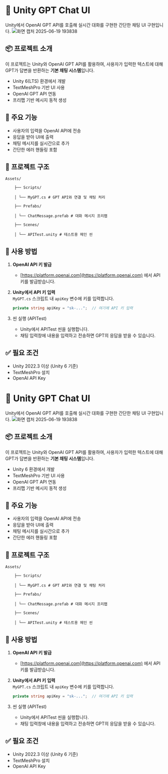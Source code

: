# 💬 Unity GPT Chat UI

Unity에서 OpenAI GPT API를 호출해 실시간 대화를 구현한 간단한 채팅 UI 구현입니다.
![화면 캡처 2025-06-19 193838](https://github.com/user-attachments/assets/6690dc0b-4738-4199-a879-673490b3fb6f)






## 📦 프로젝트 소개
이 프로젝트는 Unity와 OpenAI GPT API를 활용하여, 사용자가 입력한 텍스트에 대해 GPT가 답변을 반환하는 **기본 채팅 시스템**입니다.
- Unity 6(LTS) 환경에서 개발
- TextMeshPro 기반 UI 사용
- OpenAI GPT API 연동
- 프리팹 기반 메시지 동적 생성
  

## 🧩 주요 기능
- 사용자의 입력을 OpenAI API에 전송
- 응답을 받아 UI에 출력
- 채팅 메시지를 실시간으로 추가
- 간단한 에러 핸들링 포함


## 📁 프로젝트 구조
    Assets/

        ├── Scripts/

        │ └── MyGPT.cs # GPT API와 연결 및 채팅 처리

        ├── Prefabs/

        │ └── ChatMessage.prefab # 대화 메시지 프리팹

        ├── Scenes/

        │ └── APITest.unity # 테스트용 메인 씬



## 🧪 사용 방법
1. **OpenAI API 키 발급**  
   - [https://platform.openai.com](https://platform.openai.com) 에서 API 키를 발급받습니다.

2. **Unity에서 API 키 입력**  
   `MyGPT.cs` 스크립트 내 `apiKey` 변수에 키를 입력합니다.

   ```csharp
   private string apiKey = "sk-...";  // 여기에 API 키 입력
3. 씬 실행 (APITest)
   - Unity에서 APITest 씬을 실행합니다.
   - 채팅 입력창에 내용을 입력하고 전송하면 GPT의 응답을 받을 수 있습니다.


## ✅ 필요 조건
- Unity 2022.3 이상 (Unity 6 기준)
- TextMeshPro 설치
- OpenAI API Key

# 💬 Unity GPT Chat UI

Unity에서 OpenAI GPT API를 호출해 실시간 대화를 구현한 간단한 채팅 UI 구현입니다.
![화면 캡처 2025-06-19 193838](https://github.com/user-attachments/assets/c8f777e5-e27c-426b-b65a-05e1433bb068)





## 📦 프로젝트 소개
이 프로젝트는 Unity와 OpenAI GPT API를 활용하여, 사용자가 입력한 텍스트에 대해 GPT가 답변을 반환하는 **기본 채팅 시스템**입니다.
- Unity 6 환경에서 개발
- TextMeshPro 기반 UI 사용
- OpenAI GPT API 연동
- 프리팹 기반 메시지 동적 생성
  

## 🧩 주요 기능
- 사용자의 입력을 OpenAI API에 전송
- 응답을 받아 UI에 출력
- 채팅 메시지를 실시간으로 추가
- 간단한 에러 핸들링 포함


## 📁 프로젝트 구조
    Assets/

        ├── Scripts/

        │ └── MyGPT.cs # GPT API와 연결 및 채팅 처리

        ├── Prefabs/

        │ └── ChatMessage.prefab # 대화 메시지 프리팹

        ├── Scenes/

        │ └── APITest.unity # 테스트용 메인 씬



## 🧪 사용 방법
1. **OpenAI API 키 발급**  
   - [https://platform.openai.com](https://platform.openai.com) 에서 API 키를 발급받습니다.

2. **Unity에서 API 키 입력**  
   `MyGPT.cs` 스크립트 내 `apiKey` 변수에 키를 입력합니다.

   ```csharp
   private string apiKey = "sk-...";  // 여기에 API 키 입력
3. 씬 실행 (APITest)
   - Unity에서 APITest 씬을 실행합니다.
   - 채팅 입력창에 내용을 입력하고 전송하면 GPT의 응답을 받을 수 있습니다.


## ✅ 필요 조건
- Unity 2022.3 이상 (Unity 6 기준)
- TextMeshPro 설치
- OpenAI API Key
